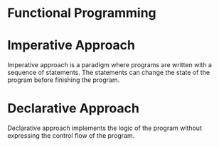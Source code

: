 # Functional Programming

# Imperative Approach

Imperative approach is a paradigm where programs are written with a sequence of statements. The statements can change the state of the program
before finishing the program. 

# Declarative Approach

Declarative approach implements the logic of the program without expressing the control flow of the program.

